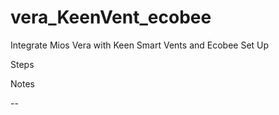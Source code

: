 # vera_KeenVent_ecobee
Integrate Mios Vera with Keen Smart Vents and Ecobee
Set Up

Steps

Notes

-- 
